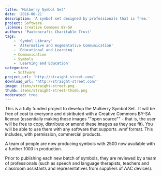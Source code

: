 ```yaml
---
title: 'Mulberry Symbol Set'
date: '2016-06-21'
description: 'A symbol set designed by professionals that is free.'
project: Software
license: Creative Commons BY-SA
authors: 'Paxtoncrafts Charitable Trust'
tags:
    - 'Symbol Library'
    - 'Alternative and Augmentative Communication'
    - 'Educational and Learning'
    - Communication
    - Symbols
    - 'Learning and Education'
categories:
    - Software
project_url: 'http://straight-street.com/'
download_url: 'http://straight-street.com/'
image: items/straight-street.png
thumb: items/straight-street-thumb.png
moderated: true
---
```

This is a fully funded project to develop the Mulberry Symbol Set.  It will be free of cost to everyone and distributed with a Creative Commons BY-SA license (essentially making these images ""open source"" - that is, the user will be free to copy, distribute or amend these images as they see fit). You will be able to use them with any software that supports .wmf format. This includes, with permission, commercial products.

A team of people are now producing symbols with 2500 now available with a further 1000 in production. 

Prior to publishing each new batch of symbols, they are reviewed by a team of professionals (such as speech and language therapists, teachers and classroom assistants and representatives from suppliers of AAC devices). 